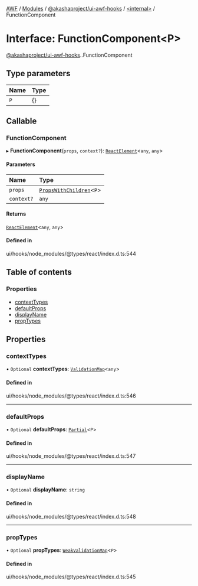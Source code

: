 [AWF](../README.md) / [Modules](../modules.md) / [@akashaproject/ui-awf-hooks](../modules/akashaproject_ui_awf_hooks.md) / [<internal\>](../modules/akashaproject_ui_awf_hooks._internal_.md) / FunctionComponent

# Interface: FunctionComponent<P\>

[@akashaproject/ui-awf-hooks](../modules/akashaproject_ui_awf_hooks.md).[<internal>](../modules/akashaproject_ui_awf_hooks._internal_.md).FunctionComponent

## Type parameters

| Name | Type |
| :------ | :------ |
| `P` | {} |

## Callable

### FunctionComponent

▸ **FunctionComponent**(`props`, `context?`): [`ReactElement`](akashaproject_ui_awf_hooks._internal_.ReactElement.md)<`any`, `any`\>

#### Parameters

| Name | Type |
| :------ | :------ |
| `props` | [`PropsWithChildren`](../modules/akashaproject_ui_awf_hooks._internal_.md#propswithchildren)<`P`\> |
| `context?` | `any` |

#### Returns

[`ReactElement`](akashaproject_ui_awf_hooks._internal_.ReactElement.md)<`any`, `any`\>

#### Defined in

ui/hooks/node_modules/@types/react/index.d.ts:544

## Table of contents

### Properties

- [contextTypes](akashaproject_ui_awf_hooks._internal_.FunctionComponent.md#contexttypes)
- [defaultProps](akashaproject_ui_awf_hooks._internal_.FunctionComponent.md#defaultprops)
- [displayName](akashaproject_ui_awf_hooks._internal_.FunctionComponent.md#displayname)
- [propTypes](akashaproject_ui_awf_hooks._internal_.FunctionComponent.md#proptypes)

## Properties

### contextTypes

• `Optional` **contextTypes**: [`ValidationMap`](../modules/akashaproject_ui_awf_hooks._internal_.md#validationmap)<`any`\>

#### Defined in

ui/hooks/node_modules/@types/react/index.d.ts:546

___

### defaultProps

• `Optional` **defaultProps**: [`Partial`](../modules/akashaproject_ui_awf_hooks._internal_.md#partial)<`P`\>

#### Defined in

ui/hooks/node_modules/@types/react/index.d.ts:547

___

### displayName

• `Optional` **displayName**: `string`

#### Defined in

ui/hooks/node_modules/@types/react/index.d.ts:548

___

### propTypes

• `Optional` **propTypes**: [`WeakValidationMap`](../modules/akashaproject_ui_awf_hooks._internal_.md#weakvalidationmap)<`P`\>

#### Defined in

ui/hooks/node_modules/@types/react/index.d.ts:545
